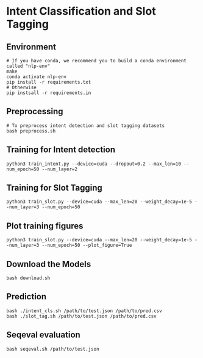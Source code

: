 # Intent Classification and Slot Tagging

## Environment
```shell
# If you have conda, we recommend you to build a conda environment called "nlp-env"
make
conda activate nlp-env
pip install -r requirements.txt
# Otherwise
pip instsall -r requirements.in
```

## Preprocessing
```shell
# To preprocess intent detection and slot tagging datasets
bash preprocess.sh
```

## Training for Intent detection
```shell
python3 train_intent.py --device=cuda --dropout=0.2 --max_len=10 --num_epoch=50 --num_layer=2
```

## Training for Slot Tagging
```shell
python3 train_slot.py --device=cuda --max_len=20 --weight_decay=1e-5 --num_layer=3 --num_epoch=50
```

## Plot training figures
```shell
python3 train_slot.py --device=cuda --max_len=20 --weight_decay=1e-5 --num_layer=3 --num_epoch=50 --plot_figure=True
```

## Download the Models
```shell
bash download.sh
```

## Prediction
```shell
bash ./intent_cls.sh /path/to/test.json /path/to/pred.csv
bash ./slot_tag.sh /path/to/test.json /path/to/pred.csv
```

## Seqeval evaluation
```shell
bash seqeval.sh /path/to/test.json
```